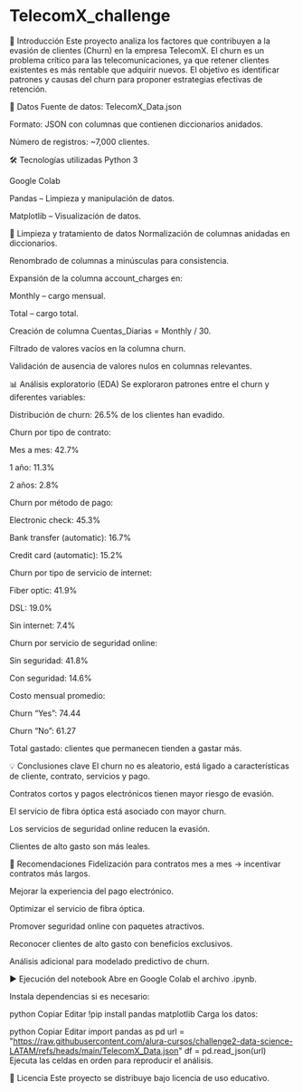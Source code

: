 # TelecomX_challenge
📌 Introducción
Este proyecto analiza los factores que contribuyen a la evasión de clientes (Churn) en la empresa TelecomX.
El churn es un problema crítico para las telecomunicaciones, ya que retener clientes existentes es más rentable que adquirir nuevos.
El objetivo es identificar patrones y causas del churn para proponer estrategias efectivas de retención.

📂 Datos
Fuente de datos: TelecomX_Data.json

Formato: JSON con columnas que contienen diccionarios anidados.

Número de registros: ~7,000 clientes.

🛠 Tecnologías utilizadas
Python 3

Google Colab

Pandas – Limpieza y manipulación de datos.

Matplotlib – Visualización de datos.

🧹 Limpieza y tratamiento de datos
Normalización de columnas anidadas en diccionarios.

Renombrado de columnas a minúsculas para consistencia.

Expansión de la columna account_charges en:

Monthly – cargo mensual.

Total – cargo total.

Creación de columna Cuentas_Diarias = Monthly / 30.

Filtrado de valores vacíos en la columna churn.

Validación de ausencia de valores nulos en columnas relevantes.

📊 Análisis exploratorio (EDA)
Se exploraron patrones entre el churn y diferentes variables:

Distribución de churn: 26.5% de los clientes han evadido.

Churn por tipo de contrato:

Mes a mes: 42.7%

1 año: 11.3%

2 años: 2.8%

Churn por método de pago:

Electronic check: 45.3%

Bank transfer (automatic): 16.7%

Credit card (automatic): 15.2%

Churn por tipo de servicio de internet:

Fiber optic: 41.9%

DSL: 19.0%

Sin internet: 7.4%

Churn por servicio de seguridad online:

Sin seguridad: 41.8%

Con seguridad: 14.6%

Costo mensual promedio:

Churn “Yes”: 74.44

Churn “No”: 61.27

Total gastado: clientes que permanecen tienden a gastar más.

💡 Conclusiones clave
El churn no es aleatorio, está ligado a características de cliente, contrato, servicios y pago.

Contratos cortos y pagos electrónicos tienen mayor riesgo de evasión.

El servicio de fibra óptica está asociado con mayor churn.

Los servicios de seguridad online reducen la evasión.

Clientes de alto gasto son más leales.

📌 Recomendaciones
Fidelización para contratos mes a mes → incentivar contratos más largos.

Mejorar la experiencia del pago electrónico.

Optimizar el servicio de fibra óptica.

Promover seguridad online con paquetes atractivos.

Reconocer clientes de alto gasto con beneficios exclusivos.

Análisis adicional para modelado predictivo de churn.

▶ Ejecución del notebook
Abre en Google Colab el archivo .ipynb.

Instala dependencias si es necesario:

python
Copiar
Editar
!pip install pandas matplotlib
Carga los datos:

python
Copiar
Editar
import pandas as pd
url = "https://raw.githubusercontent.com/alura-cursos/challenge2-data-science-LATAM/refs/heads/main/TelecomX_Data.json"
df = pd.read_json(url)
Ejecuta las celdas en orden para reproducir el análisis.

📜 Licencia
Este proyecto se distribuye bajo licencia de uso educativo.
